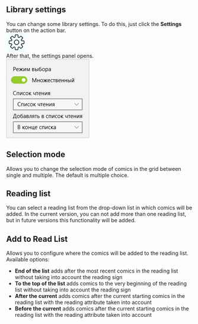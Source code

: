## Library settings

You can change some library settings. To do this, just click the **Settings** button on the action bar.  
![Library settings](settings.jpg)  
After that, the settings panel opens.  
![Library settings](settingslibrary.jpg)

## Selection mode

Allows you to change the selection mode of comics in the grid between single and multiple. The default is multiple choice.

## Reading list

You can select a reading list from the drop-down list in which comics will be added. In the current version, you can not add more than one reading list, but in future versions this functionality will be added.  

## Add to Read List

Allows you to configure where the comics will be added to the reading list.  
Available options:
* **End of the list** adds after the most recent comics in the reading list without taking into account the reading sign
* **To the top of the list** adds comics to the very beginning of the reading list without taking into account the reading sign
* **After the current** adds comics after the current starting comics in the reading list with the reading attribute taken into account
* **Before the current** adds comics after the current starting comics in the reading list with the reading attribute taken into account
